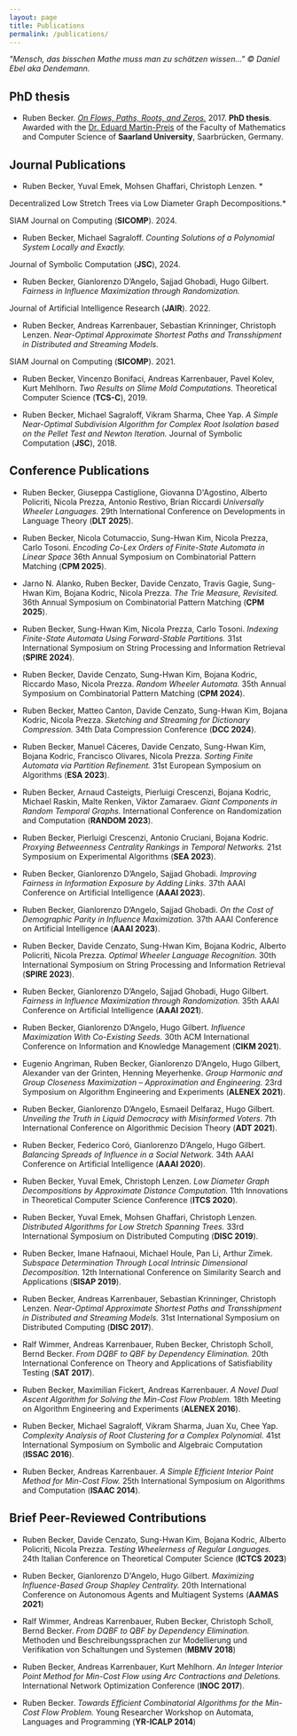 ```yaml
---
layout: page
title: Publications
permalink: /publications/
---
```


*"Mensch, das bisschen Mathe muss man zu schätzen wissen..." &copy; Daniel Ebel aka Dendemann.*

## PhD thesis

* Ruben Becker. *[On Flows, Paths, Roots, and Zeros.](https://publikationen.sulb.uni-saarland.de/bitstream/20.500.11880/27162/1/thesis_revised.pdf)* 2017. **PhD thesis**. Awarded with the [Dr. Eduard Martin-Preis](https://www.unigesellschaft-saarland.de/eduard-martin-preis/preistraeger-2018-2019) of the Faculty of Mathematics and Computer Science of **Saarland University**, Saarbrücken, Germany.


## Journal Publications

* Ruben Becker, Yuval Emek, Mohsen Ghaffari, Christoph Lenzen. *

Decentralized Low Stretch Trees via Low Diameter Graph Decompositions.*

SIAM Journal on Computing (**SICOMP**). 2024.

* Ruben Becker, Michael Sagraloff. *Counting Solutions of a Polynomial System Locally and Exactly.*

Journal of Symbolic Computation (**JSC**), 2024.

* Ruben Becker, Gianlorenzo D’Angelo, Sajjad Ghobadi, Hugo Gilbert. *Fairness in Influence Maximization through Randomization.*

Journal of Artificial Intelligence Research (**JAIR**). 2022.

* Ruben Becker, Andreas Karrenbauer, Sebastian Krinninger, Christoph Lenzen. *Near-Optimal Approximate Shortest Paths and Transshipment in Distributed and Streaming Models.*

SIAM Journal on Computing (**SICOMP**). 2021.

* Ruben Becker, Vincenzo Bonifaci, Andreas Karrenbauer, Pavel Kolev, Kurt Mehlhorn. *Two Results on Slime Mold Computations.* Theoretical Computer Science (**TCS-C**), 2019.

* Ruben Becker, Michael Sagraloff, Vikram Sharma, Chee Yap. *A Simple Near-Optimal Subdivision Algorithm for Complex Root Isolation based on the Pellet Test and Newton Iteration.* Journal of Symbolic Computation (**JSC**), 2018.


## Conference Publications

* Ruben Becker, Giuseppa Castiglione, Giovanna D'Agostino, Alberto Policriti, Nicola Prezza, Antonio Restivo, Brian Riccardi
*Universally Wheeler Languages.*
29th International Conference on Developments in Language Theory (**DLT 2025**).

* Ruben Becker, Nicola Cotumaccio, Sung-Hwan Kim, Nicola Prezza, Carlo Tosoni.
*Encoding Co-Lex Orders of Finite-State Automata in Linear Space*
36th Annual Symposium on Combinatorial Pattern Matching (**CPM 2025**).

* Jarno N. Alanko, Ruben Becker, Davide Cenzato, Travis Gagie, Sung-Hwan Kim, Bojana Kodric, Nicola Prezza.
*The Trie Measure, Revisited.*
36th Annual Symposium on Combinatorial Pattern Matching (**CPM 2025**).

* Ruben Becker, Sung-Hwan Kim, Nicola Prezza, Carlo Tosoni.
*Indexing Finite-State Automata Using Forward-Stable Partitions.* 
31st International Symposium on String Processing and Information Retrieval (**SPIRE 2024**).

* Ruben Becker, Davide Cenzato, Sung-Hwan Kim, Bojana Kodric, Riccardo Maso, Nicola Prezza.
*Random Wheeler Automata.*
35th Annual Symposium on Combinatorial Pattern Matching (**CPM 2024**).

* Ruben Becker, Matteo Canton, Davide Cenzato, Sung-Hwan Kim, Bojana Kodric, Nicola Prezza.
*Sketching and Streaming for Dictionary Compression.*
34th Data Compression Conference (**DCC 2024**).

* Ruben Becker, Manuel Cáceres, Davide Cenzato, Sung-Hwan Kim, Bojana Kodric, Francisco Olivares, Nicola Prezza. 
*Sorting Finite Automata via Partition Refinement.* 
31st European Symposium on Algorithms (**ESA 2023**).

* Ruben Becker, Arnaud Casteigts, Pierluigi Crescenzi, Bojana Kodric, Michael Raskin, Malte Renken, Viktor Zamaraev. 
*Giant Components in Random Temporal Graphs.* International Conference on Randomization and Computation (**RANDOM 2023**).

* Ruben Becker, Pierluigi Crescenzi, Antonio Cruciani, Bojana Kodric. 
*Proxying Betweenness Centrality Rankings in Temporal Networks.* 
21st Symposium on Experimental Algorithms (**SEA 2023**).

* Ruben Becker, Gianlorenzo D’Angelo, Sajjad Ghobadi. *Improving Fairness in Information Exposure by Adding Links.*
37th AAAI Conference on Artificial Intelligence (**AAAI 2023**).

* Ruben Becker, Gianlorenzo D’Angelo, Sajjad Ghobadi. 
*On the Cost of Demographic Parity in Influence Maximization.*
37th AAAI Conference on Artificial Intelligence (**AAAI 2023**).

* Ruben Becker, Davide Cenzato, Sung-Hwan Kim, Bojana Kodric, Alberto Policriti, Nicola Prezza. 
*Optimal Wheeler Language Recognition.* 
30th International Symposium on String Processing and Information Retrieval (**SPIRE 2023**).

* Ruben Becker, Gianlorenzo D’Angelo, Sajjad Ghobadi, Hugo Gilbert. *Fairness in Influence Maximization through Randomization.* 35th AAAI Conference on Artificial Intelligence (**AAAI 2021**).

* Ruben Becker, Gianlorenzo D’Angelo, Hugo Gilbert. *Influence Maximization With Co-Existing Seeds.*
30th ACM International Conference on Information and Knowledge Management (**CIKM 2021**).

* Eugenio Angriman, Ruben Becker, Gianlorenzo D’Angelo, Hugo Gilbert, Alexander van der Grinten, Henning Meyerhenke. *Group Harmonic and Group Closeness Maximization – Approximation and Engineering.* 23rd Symposium on Algorithm Engineering and Experiments (**ALENEX 2021**).

* Ruben Becker, Gianlorenzo D’Angelo, Esmaeil Delfaraz, Hugo Gilbert. *Unveiling the Truth in Liquid Democracy with Misinformed Voters.* 7th International Conference on Algorithmic Decision Theory (**ADT 2021**).

* Ruben Becker, Federico Coró, Gianlorenzo D’Angelo, Hugo Gilbert. *Balancing Spreads of Influence in a Social Network.* 34th AAAI Conference on Artificial Intelligence (**AAAI 2020**).

* Ruben Becker, Yuval Emek, Christoph Lenzen. *Low Diameter Graph Decompositions by Approximate Distance Computation.* 11th Innovations in Theoretical Computer Science Conference (**ITCS 2020**).

* Ruben Becker, Yuval Emek, Mohsen Ghaffari, Christoph Lenzen. *Distributed Algorithms for Low Stretch Spanning Trees.* 33rd International Symposium on Distributed Computing (**DISC 2019**).

* Ruben Becker, Imane Hafnaoui, Michael Houle, Pan Li, Arthur Zimek. *Subspace Determination Through Local Intrinsic Dimensional Decomposition.* 12th International Conference on Similarity Search and Applications (**SISAP 2019**).

* Ruben Becker, Andreas Karrenbauer, Sebastian Krinninger, Christoph Lenzen. *Near-Optimal Approximate Shortest Paths and Transshipment in Distributed and Streaming Models.*
31st International Symposium on Distributed Computing (**DISC 2017**).

* Ralf Wimmer, Andreas Karrenbauer, Ruben Becker, Christoph Scholl, Bernd Becker. *From DQBF to QBF by Dependency Elimination.* 20th International Conference on Theory and Applications of Satisfiability Testing (**SAT 2017**).

* Ruben Becker, Maximilian Fickert, Andreas Karrenbauer. *A Novel Dual Ascent Algorithm for Solving the Min-Cost Flow Problem.* 18th Meeting on Algorithm Engineering and Experiments (**ALENEX 2016**).

* Ruben Becker, Michael Sagraloff, Vikram Sharma, Juan Xu, Chee Yap. *Complexity Analysis of Root Clustering for a Complex Polynomial.* 41st International Symposium on Symbolic and Algebraic Computation (**ISSAC 2016**).

* Ruben Becker, Andreas Karrenbauer. *A Simple Efficient Interior Point Method for Min-Cost Flow.* 25th International Symposium on Algorithms and Computation (**ISAAC 2014**).

## Brief Peer-Reviewed Contributions

* Ruben Becker, Davide Cenzato, Sung-Hwan Kim, Bojana Kodric, Alberto Policriti, Nicola Prezza.
*Testing Wheelerness of Regular Languages.* 
24th Italian Conference on Theoretical Computer Science (**ICTCS 2023**)

* Ruben Becker, Gianlorenzo D'Angelo, Hugo Gilbert.
*Maximizing Influence-Based Group Shapley Centrality.* 
20th International Conference on Autonomous Agents and Multiagent Systems (**AAMAS 2021**)

* Ralf Wimmer, Andreas Karrenbauer, Ruben Becker, Christoph Scholl, Bernd Becker.
*From DQBF to QBF by Dependency Elimination.* 
Methoden und Beschreibungssprachen zur Modellierung und Verifikation von Schaltungen und Systemen (**MBMV 2018**)

* Ruben Becker, Andreas Karrenbauer, Kurt Mehlhorn.
*An Integer Interior Point Method for Min-Cost Flow using Arc Contractions and Deletions.*
International Network Optimization Conference (**INOC 2017**).

* Ruben Becker.
*Towards Efficient Combinatorial Algorithms for the Min-Cost Flow Problem.* 
Young Researcher Workshop on Automata, Languages and Programming (**YR-ICALP 2014**)
